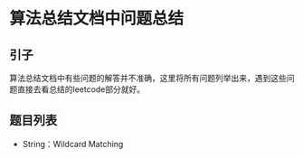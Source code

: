 # 算法总结文档中问题总结

## 引子

算法总结文档中有些问题的解答并不准确，这里将所有问题列举出来，遇到这些问题直接去看总结的leetcode部分就好。

## 题目列表

- String：Wildcard Matching

